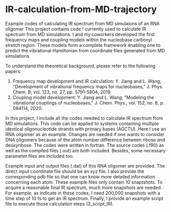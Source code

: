 # IR-calculation-from-MD-trajectory
Example codes of calculating IR spectrum from MD simulaions of an RNA oligomer
This project contains code I currently used to calculate IR spectrum from MD simulations.
I and my coworkers developed the first frequency maps and coupling models within the nucleobase carbonyl stretch region. These models form a complete framework enabling one to predict the vibrational Hamiltonian from coordinate files generated from MD simulations.

To understand the theoretical background, please refer to the following papers:
1. Frequency map development and IR calculation: Y. Jiang and L. Wang, "Development of vibrational frequency maps for nucleobases," J. Phys. Chem. B, vol. 123, no. 27, pp. 5791-5804, 2019.
2. Coupling model development: Y. Jiang and L. Wang, "Modeling the vibrational couplings of nucleobases," J. Chem. Phys., vol. 152, no. 8, p. 084114, 2020.

In this project, I include all the codes needed to calculate IR spectrum from MD simulations. This code can be applied to systems containing multiple identical oligonucleotide strands with primary bases (AGCTU). Here I use an RNA oligomer as an example. Changes are needed if one wants to consider DNA oligomers because of the atom number difference between ribose and deoxyribose. The codes were written in fortran. The source codes (.f90) as well as the compiled files (.out) are both included. Besides, some necessary parameter files are included too.

Example input and output files (.dat) of this RNA oligomer are provided. The direct input coordinate file should be an xyz file. I also provide the corresponding pdb file so that one can know more detailed information concerning each atom. These example files only contain 10 snaptshots. To acquire a reasonable final IR spectrum, much more snapshots are needed. For example, as indicate in these codes, I need 200,000 snapshots with a time step of 10 fs to get an IR spectrum. Finally, I provide an example script file to execute those calculation steps (3_script_IR).
